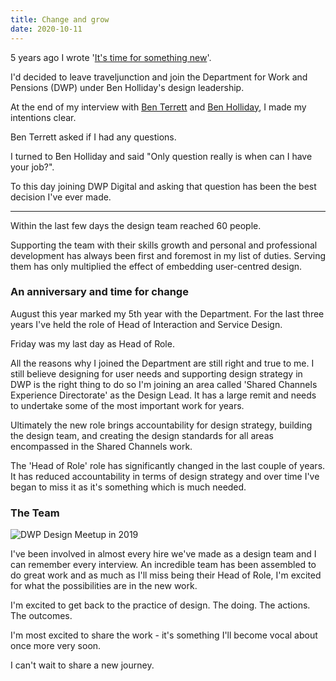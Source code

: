 ```yaml
---
title: Change and grow
date: 2020-10-11
---
```


5 years ago I wrote '[It's time for something new](https://www.gavinelliott.co.uk/posts/its-time-for-something-new/)'.

I'd decided to leave traveljunction and join the Department for Work and Pensions (DWP) under Ben Holliday's design leadership.

At the end of my interview with [Ben Terrett](https://twitter.com/benterrett) and [Ben Holliday](https://twitter.com/BenHolliday), I made my intentions clear.

Ben Terrett asked if I had any questions.

I turned to Ben Holliday and said "Only question really is when can I have your job?".

To this day joining DWP Digital and asking that question has been the best decision I've ever made.

---

Within the last few days the design team reached 60 people.

Supporting the team with their skills growth and personal and professional development has always been first and foremost in my list of duties. Serving them has only multiplied the effect of embedding user-centred design.

### An anniversary and time for change

August this year marked my 5th year with the Department. For the last three years I've held the role of Head of Interaction and Service Design.

Friday was my last day as Head of Role.

All the reasons why I joined the Department are still right and true to me. I still believe designing for user needs and supporting design strategy in DWP is the right thing to do so I'm joining an area called 'Shared Channels Experience Directorate' as the Design Lead. It has a large remit and needs to undertake some of the most important work for years.

Ultimately the new role brings accountability for design strategy, building the design team, and creating the design standards for all areas encompassed in the Shared Channels work.

The 'Head of Role' role has significantly changed in the last couple of years. It has reduced accountability in terms of design strategy and over time I've began to miss it as it's something which is much needed.

### The Team

![DWP Design Meetup in 2019](/images/meetup.jpg)

I've been involved in almost every hire we've made as a design team and I can remember every interview. An incredible team has been assembled to do great work and as much as I'll miss being their Head of Role, I'm excited for what the possibilities are in the new work.

I'm excited to get back to the practice of design. The doing. The actions. The outcomes.

I'm most excited to share the work - it's something I'll become vocal about once more very soon.

I can't wait to share a new journey.
